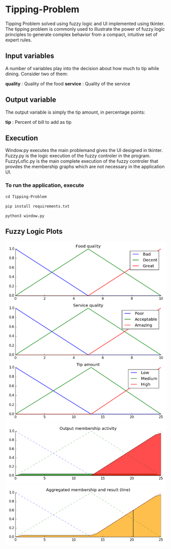 # Tipping-Problem
Tipping Problem solved using fuzzy logic and UI implemented using tkinter.
The tipping problem is commonly used to illustrate the power of fuzzy logic principles to generate complex behavior from a compact, intuitive set of expert rules.

## Input variables
A number of variables play into the decision about how much to tip while dining. Consider two of them:

**quality** : Quality of the food
**service** : Quality of the service

## Output variable
The output variable is simply the tip amount, in percentage points:

**tip** : Percent of bill to add as tip

## Execution
Window.py executes the main problemand gives the UI designed in tkinter.
Fuzzy.py is the logic execution of the fuzzy controler in the program.
FuzzyLofic.py is the main complete execution of the fuzzy controler that provdes the membership graphs which are not necessary in the application UI.

### To run the application, execute

```shell
cd Tipping-Problem
```
```shell
pip install requirements.txt
```
```shell
python3 window.py
```
## Fuzzy Logic Plots

![alt text](https://github.com/therrshan/Tipping-Problem/blob/master/assets/plot1.png "Input Membership Functions")
![alt text](https://github.com/therrshan/Tipping-Problem/blob/master/assets/plot2.png "Output Membership Function")
![alt text](https://github.com/therrshan/Tipping-Problem/blob/master/assets/plot3.png "Aggregated Membership(Result)")
